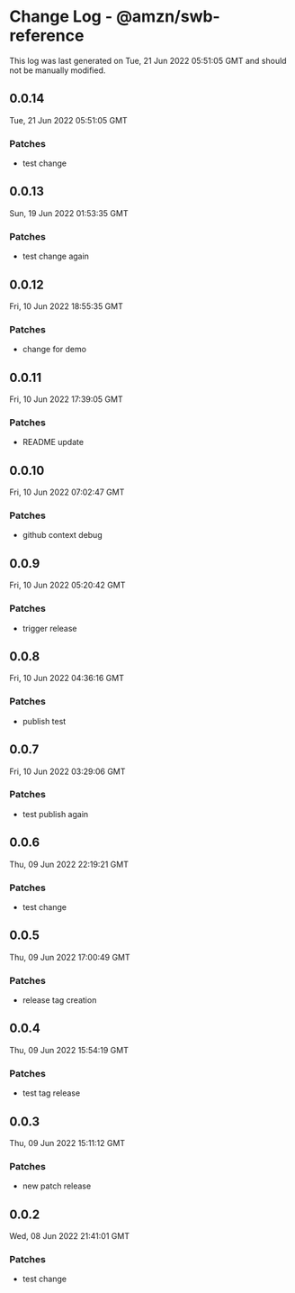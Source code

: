 # Change Log - @amzn/swb-reference

This log was last generated on Tue, 21 Jun 2022 05:51:05 GMT and should not be manually modified.

## 0.0.14
Tue, 21 Jun 2022 05:51:05 GMT

### Patches

- test change

## 0.0.13
Sun, 19 Jun 2022 01:53:35 GMT

### Patches

- test change again

## 0.0.12
Fri, 10 Jun 2022 18:55:35 GMT

### Patches

- change for demo

## 0.0.11
Fri, 10 Jun 2022 17:39:05 GMT

### Patches

- README update

## 0.0.10
Fri, 10 Jun 2022 07:02:47 GMT

### Patches

- github context debug

## 0.0.9
Fri, 10 Jun 2022 05:20:42 GMT

### Patches

- trigger release

## 0.0.8
Fri, 10 Jun 2022 04:36:16 GMT

### Patches

- publish test

## 0.0.7
Fri, 10 Jun 2022 03:29:06 GMT

### Patches

- test publish again

## 0.0.6
Thu, 09 Jun 2022 22:19:21 GMT

### Patches

- test change

## 0.0.5
Thu, 09 Jun 2022 17:00:49 GMT

### Patches

- release tag creation

## 0.0.4
Thu, 09 Jun 2022 15:54:19 GMT

### Patches

- test tag release

## 0.0.3
Thu, 09 Jun 2022 15:11:12 GMT

### Patches

- new patch release

## 0.0.2
Wed, 08 Jun 2022 21:41:01 GMT

### Patches

- test change

